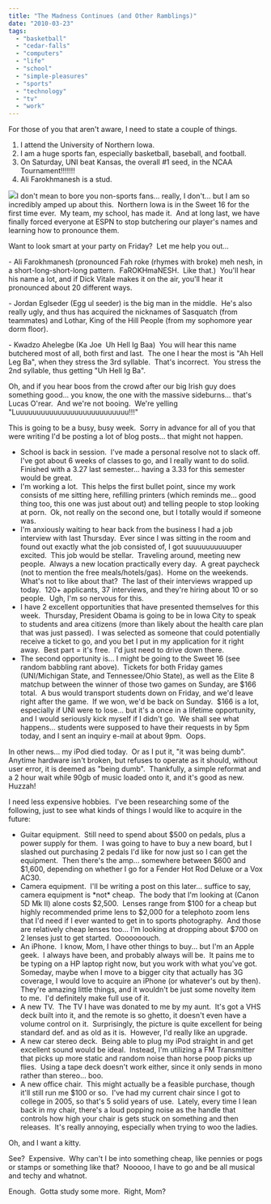 ```yaml
---
title: "The Madness Continues (and Other Ramblings)"
date: "2010-03-23"
tags:
  - "basketball"
  - "cedar-falls"
  - "computers"
  - "life"
  - "school"
  - "simple-pleasures"
  - "sports"
  - "technology"
  - "tv"
  - "work"
---
```


For those of you that aren't aware, I need to state a couple of things.

1. I attend the University of Northern Iowa.
2. I am a huge sports fan, especially basketball, baseball, and football.
3. On Saturday, UNI beat Kansas, the overall #1 seed, in the NCAA Tournament!!!!!!!
4. Ali Farokhmanesh is a stud.

![](images/alg_iowa_celebrates-300x220.jpg)I don't mean to bore you non-sports fans... really, I don't... but I am so incredibly amped up about this.  Northern Iowa is in the Sweet 16 for the first time ever.  My team, my school, has made it.  And at long last, we have finally forced everyone at ESPN to stop butchering our player's names and learning how to pronounce them.

Want to look smart at your party on Friday?  Let me help you out...

\- Ali Farokhmanesh (pronounced Fah roke (rhymes with broke) meh nesh, in a short-long-short-long pattern.  FaROKHmaNESH.  Like that.)  You'll hear his name a lot, and if Dick Vitale makes it on the air, you'll hear it pronounced about 20 different ways.

\- Jordan Eglseder (Egg ul seeder) is the big man in the middle.  He's also really ugly, and thus has acquired the nicknames of Sasquatch (from teammates) and Lothar, King of the Hill People (from my sophomore year dorm floor).

\- Kwadzo Ahelegbe (Ka Joe  Uh Hell Ig Baa)  You will hear this name butchered most of all, both first and last.  The one I hear the most is "Ah Hell Leg Ba", when they stress the 3rd syllable.  That's incorrect.  You stress the 2nd syllable, thus getting "Uh Hell Ig Ba".

Oh, and if you hear boos from the crowd after our big Irish guy does something good... you know, the one with the massive sideburns... that's Lucas O'rear.  And we're not booing.  We're yelling "Luuuuuuuuuuuuuuuuuuuuuuuuuuu!!!"

This is going to be a busy, busy week.  Sorry in advance for all of you that were writing I'd be posting a lot of blog posts... that might not happen.

- School is back in session.  I've made a personal resolve not to slack off.  I've got about 6 weeks of classes to go, and I really want to do solid.  Finished with a 3.27 last semester... having a 3.33 for this semester would be great.
- I'm working a lot.  This helps the first bullet point, since my work consists of me sitting here, refilling printers (which reminds me... good thing too, this one was just about out) and telling people to stop looking at porn.  Ok, not really on the second one, but I totally would if someone was.
- I'm anxiously waiting to hear back from the business I had a job interview with last Thursday.  Ever since I was sitting in the room and found out exactly what the job consisted of, I got suuuuuuuuuuper excited.  This job would be stellar.  Traveling around, meeting new people.  Always a new location practically every day.  A great paycheck (not to mention the free meals/hotels/gas).  Home on the weekends.  What's not to like about that?  The last of their interviews wrapped up today.  120+ applicants, 37 interviews, and they're hiring about 10 or so people.  Ugh, I'm so nervous for this.
- I have 2 excellent opportunities that have presented themselves for this week.  Thursday, President Obama is going to be in Iowa City to speak to students and area citizens (more than likely about the health care plan that was just passed).  I was selected as someone that could potentially receive a ticket to go, and you bet I put in my application for it right away.  Best part = it's free.  I'd just need to drive down there.
- The second opportunity is... I might be going to the Sweet 16 (see random babbling rant above).  Tickets for both Friday games (UNI/Michigan State, and Tennessee/Ohio State), as well as the Elite 8 matchup between the winner of those two games on Sunday, are $166 total.  A bus would transport students down on Friday, and we'd leave right after the game.  If we won, we'd be back on Sunday.  $166 is a lot, especially if UNI were to lose... but it's a once in a lifetime opportunity, and I would seriously kick myself if I didn't go.  We shall see what happens... students were supposed to have their requests in by 5pm today, and I sent an inquiry e-mail at about 9pm.  Oops.

In other news... my iPod died today.  Or as I put it, "it was being dumb".  Anytime hardware isn't broken, but refuses to operate as it should, without user error, it is deemed as "being dumb".  Thankfully, a simple reformat and a 2 hour wait while 90gb of music loaded onto it, and it's good as new.  Huzzah!

I need less expensive hobbies.  I've been researching some of the following, just to see what kinds of things I would like to acquire in the future:

- Guitar equipment.  Still need to spend about $500 on pedals, plus a power supply for them.  I was going to have to buy a new board, but I slashed out purchasing 2 pedals I'd like for now just so I can get the equipment.  Then there's the amp... somewhere between $600 and $1,600, depending on whether I go for a Fender Hot Rod Deluxe or a Vox AC30.
- Camera equipment.  I'll be writing a post on this later... suffice to say, camera equipment is \*not\* cheap.  The body that I'm looking at (Canon 5D Mk II) alone costs $2,500.  Lenses range from $100 for a cheap but highly recommended prime lens to $2,000 for a telephoto zoom lens that I'd need if I ever wanted to get in to sports photography.  And those are relatively cheap lenses too... I'm looking at dropping about $700 on 2 lenses just to get started.  Ooooooouch.
- An iPhone.  I know, Mom, I have other things to buy... but I'm an Apple geek.  I always have been, and probably always will be.  It pains me to be typing on a HP laptop right now, but you work with what you've got.  Someday, maybe when I move to a bigger city that actually has 3G coverage, I would love to acquire an iPhone (or whatever's out by then).  They're amazing little things, and it wouldn't be just some novelty item to me.  I'd definitely make full use of it.
- A new TV.  The TV I have was donated to me by my aunt.  It's got a VHS deck built into it, and the remote is so ghetto, it doesn't even have a volume control on it.  Surprisingly, the picture is quite excellent for being standard def. and as old as it is.  However, I'd really like an upgrade.
- A new car stereo deck.  Being able to plug my iPod straight in and get excellent sound would be ideal.  Instead, I'm utilizing a FM Transmitter that picks up more static and random noise than horse poop picks up flies.  Using a tape deck doesn't work either, since it only sends in mono rather than stereo... boo.
- A new office chair.  This might actually be a feasible purchase, though it'll still run me $100 or so.  I've had my current chair since I got to college in 2005, so that's 5 solid years of use.  Lately, every time I lean back in my chair, there's a loud popping noise as the handle that controls how high your chair is gets stuck on something and then releases.  It's really annoying, especially when trying to woo the ladies.

Oh, and I want a kitty.

See?  Expensive.  Why can't I be into something cheap, like pennies or pogs or stamps or something like that?  Nooooo, I have to go and be all musical and techy and whatnot.

Enough.  Gotta study some more.  Right, Mom?
